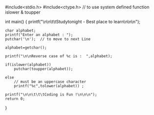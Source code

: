 
#include<stdio.h>
#include<ctype.h> // to use system defined function islower & toupper

int main()
{
    printf("\n\n\t\tStudytonight - Best place to learn\n\n\n");

    char alphabet;
    printf("Enter an alphabet : ");
    putchar('\n');  // to move to next Line

    alphabet=getchar();

    printf("\n\nReverse case of %c is :  ",alphabet);

    if(islower(alphabet))
        putchar(toupper(alphabet));

    else 
        // must be an uppercase character
        printf("%c",tolower(alphabet)) ;

    printf("\n\n\t\t\tCoding is Fun !\n\n\n");
    return 0;
}
